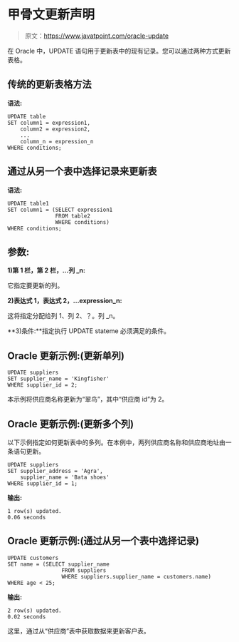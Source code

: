# 甲骨文更新声明

> 原文：<https://www.javatpoint.com/oracle-update>

在 Oracle 中，UPDATE 语句用于更新表中的现有记录。您可以通过两种方式更新表格。

## 传统的更新表格方法

**语法:**

```
UPDATE table
SET column1 = expression1,
    column2 = expression2,
    ...
    column_n = expression_n
WHERE conditions;

```

## 通过从另一个表中选择记录来更新表

**语法:**

```
UPDATE table1
SET column1 = (SELECT expression1
               FROM table2
               WHERE conditions)
WHERE conditions; 

```

## 参数:

**1)第 1 栏，第 2 栏，...列 _n:**

它指定要更新的列。

**2)表达式 1，表达式 2，...expression_n:**

这将指定分配给列 1、列 2、？。列 _n。

**3)条件:**指定执行 UPDATE stateme 必须满足的条件。

## Oracle 更新示例:(更新单列)

```
UPDATE suppliers
SET supplier_name = 'Kingfisher'
WHERE supplier_id = 2;

```

本示例将供应商名称更新为“翠鸟”，其中“供应商 id”为 2。

## Oracle 更新示例:(更新多个列)

以下示例指定如何更新表中的多列。在本例中，两列供应商名称和供应商地址由一条语句更新。

```
UPDATE suppliers
SET supplier_address = 'Agra',
    supplier_name = 'Bata shoes'
WHERE supplier_id = 1;

```

**输出:**

```
1 row(s) updated.
0.06 seconds

```

## Oracle 更新示例:(通过从另一个表中选择记录)

```
UPDATE customers
SET name = (SELECT supplier_name
                 FROM suppliers
                 WHERE suppliers.supplier_name = customers.name)
WHERE age < 25;

```

**输出:**

```
2 row(s) updated.
0.02 seconds

```

这里，通过从“供应商”表中获取数据来更新客户表。